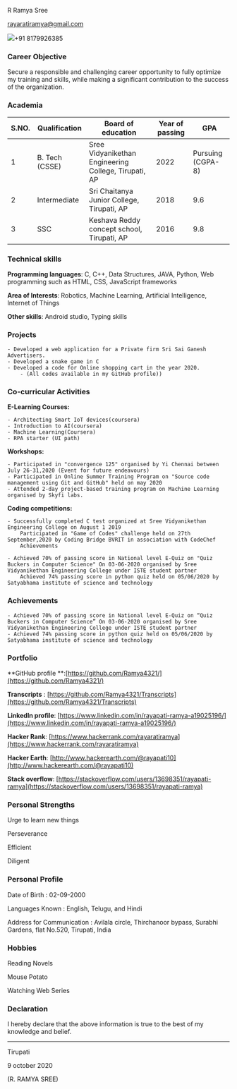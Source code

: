 R Ramya Sree

[rayaratiramya@gmail.com](mailto:rayaratiramya@gmail.com)

![](RackMultipart20200604-4-16sq6cq_html_8c34ca5fc6543282.gif)+91 8179926385

### Career Objective

Secure a responsible and challenging career opportunity to fully optimize my training and skills, while making a significant contribution to the success of the organization.

### Academia

| **S.NO.** | **Qualification** | **Board of education** | **Year of passing** | **GPA** |
| --- | --- | --- | --- | --- |
| 1 | B. Tech (CSSE) | Sree Vidyanikethan Engineering College, Tirupati, AP | 2022 | Pursuing (CGPA-8) |
| 2 | Intermediate | Sri Chaitanya Junior College, Tirupati, AP | 2018 | 9.6 |
| 3 | SSC | Keshava Reddy concept school, Tirupati, AP | 2016 | 9.8 |

### Technical skills

**Programming languages**: C, C++, Data Structures, JAVA, Python, Web programming such as HTML, CSS, JavaScript frameworks

**Area of Interests**: Robotics, Machine Learning, Artificial Intelligence, Internet of Things

**Other skills**: Android studio, Typing skills

### Projects
	- Developed a web application for a Private firm Sri Sai Ganesh Advertisers.
	- Developed a snake game in C
	- Developed a code for Online shopping cart in the year 2020.
		- (All codes available in my GitHub profile))
		
### Co-curricular Activities

**E-Learning Courses:**

	- Architecting Smart IoT devices(coursera)
	- Introduction to AI(coursera)
	- Machine Learning(Coursera)
	- RPA starter (UI path)

**Workshops:**

	- Participated in "convergence 125" organised by Yi Chennai between July 26-31,2020 (Event for future endeavours)
	- Participated in Online Summer Training Program on "Source code management using Git and GitHub" held on may 2020
	- Attended 2-day project-based training program on Machine Learning organised by Skyfi labs.
	
**Coding competitions:**

	- Successfully completed C test organized at Sree Vidyanikethan Engineering College on August 1 2019
		Participated in "Game of Codes" challenge held on 27th September,2020 by Coding Bridge BVRIT in association with CodeChef
		Achievements

	- Achieved 70% of passing score in National level E-Quiz on "Quiz Buckers in Computer Science" On 03-06-2020 organised by Sree Vidyanikethan Engineering College under ISTE student partner
		Achieved 74% passing score in python quiz held on 05/06/2020 by Satyabhama institute of science and technology
		
### Achievements
	- Achieved 70% of passing score in National level E-Quiz on “Quiz Buckers in Computer Science” On 03-06-2020 organised by Sree Vidyanikethan Engineering College under ISTE student partner
	- Achieved 74% passing score in python quiz held on 05/06/2020 by Satyabhama institute of science and technology 


### Portfolio
**GitHub profile **:[https://github.com/Ramya4321/](https://github.com/Ramya4321/)

**Transcripts** : [https://github.com/Ramya4321/Transcripts](https://github.com/Ramya4321/Transcripts)

**LinkedIn profile**: [https://www.linkedin.com/in/rayapati-ramya-a19025196/](https://www.linkedin.com/in/rayapati-ramya-a19025196/)

**Hacker Rank**: [https://www.hackerrank.com/rayaratiramya](https://www.hackerrank.com/rayaratiramya)

**Hacker Earth**: [http://www.hackerearth.com/@rayapati10](http://www.hackerearth.com/@rayapati10)

**Stack overflow**: [https://stackoverflow.com/users/13698351/rayapati-ramya](https://stackoverflow.com/users/13698351/rayapati-ramya)

### Personal Strengths

Urge to learn new things

Perseverance

Efficient

Diligent

### Personal Profile

Date of Birth : 02-09-2000

Languages Known : English, Telugu, and Hindi

Address for Communication : Avilala circle, Thirchanoor bypass, Surabhi Gardens, flat No.520, Tirupati, India

### Hobbies

Reading Novels

Mouse Potato

Watching Web Series

### Declaration

I hereby declare that the above information is true to the best of my knowledge and belief.

<hr>

Tirupati

9 october 2020

(R. RAMYA SREE)
